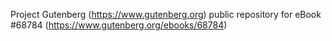 Project Gutenberg (https://www.gutenberg.org) public repository for
eBook #68784 (https://www.gutenberg.org/ebooks/68784)
